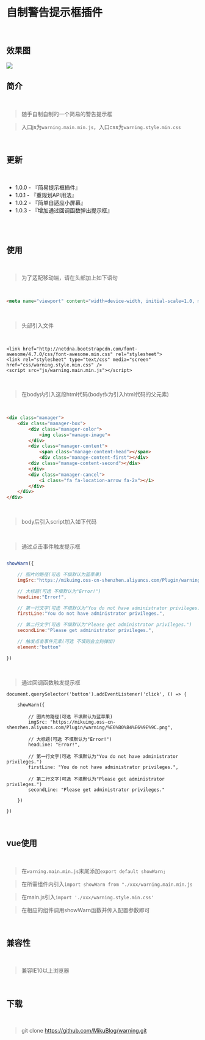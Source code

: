 # 自制警告提示框插件

<br/>

## 效果图

<img src="https://mikuimg.oss-cn-shenzhen.aliyuncs.com/Plugin/warning/%E6%95%88%E6%9E%9C%E5%9B%BE2.png"> 

<br/>

## 简介

<br/>

>随手自制自制的一个简易的警告提示框

>入口js为```warning.main.min.js```，入口css为```warning.style.min.css```

<br/>

## 更新

<br/>

- 1.0.0 - 『简易提示框插件』
- 1.0.1 - 『重规划API用法』
- 1.0.2 - 『简单自适应小屏幕』
- 1.0.3 - 『增加通过回调函数弹出提示框』

<br/>

<br/>

## 使用

<br/>

>为了适配移动端，请在头部加上如下语句

<br/>

```html
<meta name="viewport" content="width=device-width, initial-scale=1.0, maximum-scale=1.0, user-scalable=no">
```

<br/>

>头部引入文件

<br/>

```
<link href="http://netdna.bootstrapcdn.com/font-awesome/4.7.0/css/font-awesome.min.css" rel="stylesheet">
<link rel="stylesheet" type="text/css" media="screen" href="css/warning.style.min.css" />
<script src="js/warning.main.min.js"></script>
```

<br/>

>在body内引入这段html代码(body作为引入html代码的父元素)

<br/>

```html
<div class="manager">
    <div class="manager-box">
        <div class="manager-color">
            <img class="manage-image">
        </div>
        <div class="manager-content">
            <span class="manage-content-head"></span>
            <div class="manage-content-first"></div>
	    <div class="manage-content-second"></div>
        </div>
        <div class="manager-cancel">
            <i class="fa fa-location-arrow fa-2x"></i>
        </div>
    </div>
</div>
```

<br/>

>body后引入script加入如下代码

<br/>

>通过点击事件触发提示框

```js

showWarn({

    // 图片的路径(可选 不填默认为蓝苹果)
    imgSrc:"https://mikuimg.oss-cn-shenzhen.aliyuncs.com/Plugin/warning/%E6%B0%B4%E6%9E%9C.png",

    // 大标题(可选 不填默认为"Error!")
    headLine:"Error!",

    // 第一行文字(可选 不填默认为"You do not have administrator privileges.")
    firstLine:"You do not have administrator privileges.",

    // 第二行文字(可选 不填默认为"Please get administrator privileges.")
    secondLine:"Please get administrator privileges.",

    // 触发点击事件元素(可选 不填则会立刻弹出)
    element:"button"

})

```

<br/>

>通过回调函数触发提示框

```
document.querySelector('button').addEventListener('click', () => {

    showWarn({

        // 图片的路径(可选 不填默认为蓝苹果)
        imgSrc: "https://mikuimg.oss-cn-shenzhen.aliyuncs.com/Plugin/warning/%E6%B0%B4%E6%9E%9C.png",

        // 大标题(可选 不填默认为"Error!")
        headLine: "Error!",

        // 第一行文字(可选 不填默认为"You do not have administrator privileges.")
        firstLine: "You do not have administrator privileges.",

        // 第二行文字(可选 不填默认为"Please get administrator privileges.")
        secondLine: "Please get administrator privileges."

    })

})
```

<br/>

## vue使用

<br/>

>在```warning.main.min.js```末尾添加```export default showWarn;```

>在所需组件内引入```import showWarn from "./xxx/warning.main.min.js```

>在main.js引入```import './xxx/warning.style.min.css'```

>在相应的组件调用showWarn函数并传入配置参数即可

<br/>

## 兼容性

<br/>

>兼容IE10以上浏览器

<br/>

## 下载

<br/>

>git clone https://github.com/MikuBlog/warning.git



